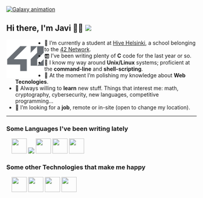 [![Galaxy animation](https://github.com/lifeBalance/lifeBalance/blob/main/universe.gif)](https://www.linkedin.com/)
<!-- update with my linkedin account once created -->

## Hi there, I'm Javi 🖖🏼 ![](https://komarev.com/ghpvc/?username=lifeBalance&style=flat-square)

<a href="https://42.fr/en/network-42/"><img align="left" width="20%" margin-right="15%" src="https://github.com/lifeBalance/lifeBalance/blob/main/42.png"></a>

* 🐝 I’m currently a student at [Hive Helsinki](https://www.hive.fi/en/), a school belonging to the [42 Network](https://42.fr/en/network-42/).
* 🆎 I’ve been writing plenty of **C** code for the last year or so.
* 🐚 I know my way around **Unix/Linux** systems; proficient at the **command-line** and **shell-scripting**.
* 🌱 At the moment I’m polishing my knowledge about **Web Tecnologies**.
* 🔎 Always willing to **learn** new stuff. Things that interest me: math, cryptography, cybersecurity, new languages, competitive programming...
* 👯 I’m looking for a **job**, remote or in-site (open to change my location).

---

### Some Languages I've been writing lately
<div>
&emsp;<img src="https://cdn.jsdelivr.net/gh/devicons/devicon/icons/c/c-original.svg" height="40px" width="40px"/>
<img src="https://cdn.jsdelivr.net/gh/devicons/devicon/icons/bash/bash-original.svg"  height="40px"/>
<img src="https://cdn.jsdelivr.net/gh/devicons/devicon/icons/javascript/javascript-original.svg" height="40px" width="40px"/>
<img src="https://cdn.jsdelivr.net/gh/devicons/devicon/icons/typescript/typescript-original.svg" height="40px" width="40px"/>
<img src="https://cdn.jsdelivr.net/gh/devicons/devicon/icons/php/php-original.svg" height="40px"  width="40px"/>
</div>

### Some other Technologies that make me happy
<div>
&emsp;<img src="https://cdn.jsdelivr.net/gh/devicons/devicon/icons/linux/linux-original.svg" height="40px"  width="40px"/>
<img src="https://cdn.jsdelivr.net/gh/devicons/devicon/icons/nodejs/nodejs-original-wordmark.svg" height="40px" width="40px"/>
<img src="https://cdn.jsdelivr.net/gh/devicons/devicon/icons/react/react-original-wordmark.svg" height="40px" width="40px"/>
<img src="https://cdn.jsdelivr.net/gh/devicons/devicon/icons/docker/docker-original-wordmark.svg" height="40px" width="40px"/>
</div>
<!--
**lifeBalance/lifeBalance** is a ✨ _special_ ✨ repository because its `README.md` (this file) appears on your GitHub profile.

Here are some ideas to get you started:

- 🤔 I’m looking for help with ...
- 💬 Ask me about ...
- 📫 How to reach me: ...
- 😄 Pronouns: ...
- ⚡ Fun fact: ...
-->
